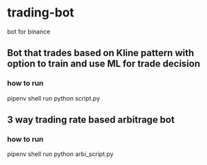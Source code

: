 # trading-bot
bot for binance
## Bot that trades based on Kline pattern with option to train and use ML for trade decision
### how to run
pipenv shell run python script.py

## 3 way trading rate based arbitrage bot
### how to run
pipenv shell run python arbi_script.py
